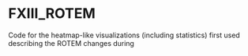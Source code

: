 # FXIII_ROTEM
Code for the heatmap-like visualizations (including statistics) first used describing the ROTEM changes during 
